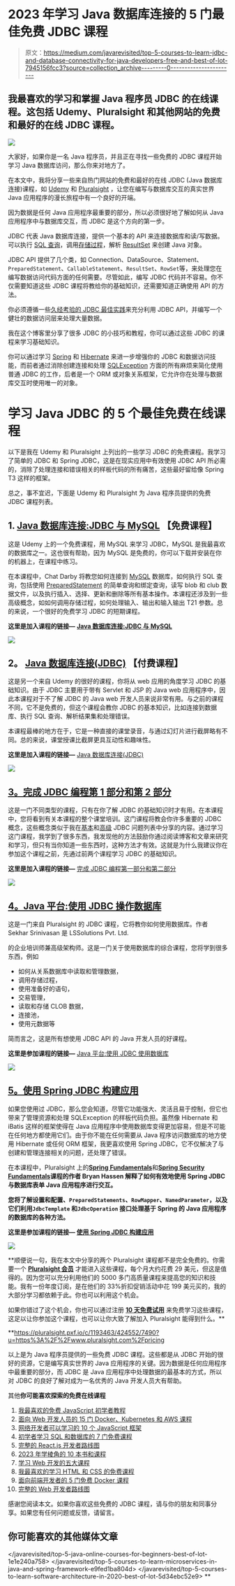 # 2023 年学习 Java 数据库连接的 5 门最佳免费 JDBC 课程

> 原文：<https://medium.com/javarevisited/top-5-courses-to-learn-jdbc-and-database-connectivity-for-java-developers-free-and-best-of-lot-7945156fcc3?source=collection_archive---------0----------------------->

## 我最喜欢的学习和掌握 Java 程序员 JDBC 的在线课程。这包括 Udemy、Pluralsight 和其他网站的免费和最好的在线 JDBC 课程。

![](img/de7db47d6b6cfb4b2ef4ac61ddd9d518.png)

大家好，如果你是一名 Java 程序员，并且正在寻找一些免费的 JDBC 课程开始学习 Java 数据库访问，那么你来对地方了。

在本文中，我将分享一些来自热门网站的免费和最好的在线 JDBC (Java 数据库连接)课程，如 [Udemy](https://click.linksynergy.com/fs-bin/click?id=JVFxdTr9V80&offerid=323058.9410&type=3&subid=0) 和 [Pluralsight](https://pluralsight.pxf.io/c/1193463/424552/7490?u=https%3A%2F%2Fwww.pluralsight.com%2Flearn) ，让您在编写与数据库交互的真实世界 Java 应用程序的漫长旅程中有一个良好的开端。

因为数据是任何 Java 应用程序最重要的部分，所以必须很好地了解如何从 Java 应用程序中与数据库交互，而 JDBC 是这个方向的第一步。

JDBC 代表 Java 数据库连接，提供一个基本的 API 来连接数据库和读/写数据。可以执行 [SQL 查询](http://www.java67.com/2018/02/5-free-database-and-sql-query-courses-programmers.html)，调用[存储过程](http://javarevisited.blogspot.sg/2013/04/spring-framework-tutorial-call-stored-procedures-from-java.html)，解析 [ResultSet](http://javarevisited.blogspot.sg/2016/10/how-to-check-if-resultset-is-empty-in-Java-JDBC.html) 来创建 Java 对象。

JDBC API 提供了几个类，如 Connection、DataSource、Statement、`PreparedStatement`、`CallableStatement`、`ResultSet`、`RowSet`等，来处理您在编写数据访问代码方面的任何需要。尽管如此，编写 JDBC 代码并不容易。你不仅需要知道这些 JDBC 课程将教给你的基础知识，还需要知道正确使用 API 的方法。

你必须遵循一些[久经考验的 JDBC 最佳实践](http://javarevisited.blogspot.sg/2012/08/top-10-jdbc-best-practices-for-java.html)来充分利用 JDBC API，并编写一个健壮的数据访问层来处理大量数据。

我在这个博客里分享了很多 JDBC 的小技巧和教程，你可以通过这些 JDBC 的课程来学习基础知识。

你可以通过学习 [Spring](http://javarevisited.blogspot.sg/2018/02/top-5-spring-microservices-courses-with-spring-boot-and-spring-cloud.html) 和 [Hibernate](http://javarevisited.blogspot.sg/2018/01/top-5-hibernate-and-jpa-courses-for-java-programmers-learn-online.html) 来进一步增强你的 JDBC 和数据访问技能，而前者通过消除创建连接和处理 [SQLException](http://javarevisited.blogspot.sg/2016/09/javasqlsqlexception-no-suitable-driver-mysql-jdbc-localhost.html) 方面的所有麻烦来简化使用普通 JDBC 的工作，后者是一个 ORM 或对象关系框架，它允许你在处理与数据库交互时使用唯一的对象。

# 学习 Java JDBC 的 5 个最佳免费在线课程

以下是我在 Udemy 和 Pluralsight 上列出的一些学习 JDBC 的免费课程。我学习了简单的 JDBC 和 Spring JDBC，这是在现实应用中有效使用 JDBC API 所必需的，消除了处理连接和错误相关的样板代码的所有痛苦，这些最好留给像 Spring T3 这样的框架。

总之，事不宜迟，下面是 Udemy 和 Pluralsight 为 Java 程序员提供的免费 JDBC 课程列表。

## 1. [**Java 数据库连接:JDBC 与 MySQL**](https://click.linksynergy.com/fs-bin/click?id=JVFxdTr9V80&subid=0&offerid=323058.1&type=10&tmpid=14538&RD_PARM1=https%3A%2F%2Fwww.udemy.com%2Fhow-to-connect-java-jdbc-to-mysql%2F) **【免费课程】**

这是 Udemy 上的一个免费课程，用 MySQL 来学习 JDBC，MySQL 是我最喜欢的数据库之一。这也很有帮助，因为 MySQL 是免费的，你可以下载并安装在你的机器上，在课程中练习。

在本课程中，Chat Darby 将教您如何连接到 [MySQL](/@javinpaul/top-5-courses-to-learn-mysql-in-2020-4ffada70656f) 数据库，如何执行 SQL 查询，包括使用 [PreparedStatement](http://javarevisited.blogspot.sg/2012/03/why-use-preparedstatement-in-java-jdbc.html#axzz53n9YK0Mb) 的简单查询和绑定查询，读写 blob 和 club 数据文件，以及执行插入、选择、更新和删除等所有基本操作。本课程还涉及到一些高级概念，如如何调用存储过程，如何处理输入、输出和输入输出 T21 参数。总的来说，一个很好的免费学习 JDBC 的短期课程。

**这里是加入课程的链接—** [**Java 数据库连接:JDBC 与 MySQL**](https://click.linksynergy.com/fs-bin/click?id=JVFxdTr9V80&subid=0&offerid=323058.1&type=10&tmpid=14538&RD_PARM1=https%3A%2F%2Fwww.udemy.com%2Fhow-to-connect-java-jdbc-to-mysql%2F)

[![](img/f37f5fe52596c68354e2097b2ed4f473.png)](https://click.linksynergy.com/fs-bin/click?id=JVFxdTr9V80&subid=0&offerid=323058.1&type=10&tmpid=14538&RD_PARM1=https%3A%2F%2Fwww.udemy.com%2Fhow-to-connect-java-jdbc-to-mysql%2F)

## **2。** [Java 数据库连接(JDBC)](https://click.linksynergy.com/deeplink?id=JVFxdTr9V80&mid=39197&murl=https%3A%2F%2Fwww.udemy.com%2Fcourse%2Fjava-database-connectivity-jdbc%2F) 【付费课程】

这是另一个来自 Udemy 的很好的课程，你将从 web 应用的角度学习 JDBC 的基础知识。由于 JDBC 主要用于带有 Servlet 和 JSP 的 Java web 应用程序中，因此本课程对于不了解 JDBC 的 Java web 开发人员来说非常有用。与之前的课程不同，它不是免费的，但这个课程会教你 JDBC 的基本知识，比如连接到数据库、执行 SQL 查询、解析结果集和处理错误。

本课程最棒的地方在于，它是一种直接的课堂录音，与通过幻灯片进行截屏略有不同。总的来说，课堂授课比截屏更具互动性和趣味性。

**这里是加入课程的链接—** [Java 数据库连接(JDBC)](https://click.linksynergy.com/deeplink?id=JVFxdTr9V80&mid=39197&murl=https%3A%2F%2Fwww.udemy.com%2Fcourse%2Fjava-database-connectivity-jdbc%2F)

[![](img/50e1f74420e7438ebf15dd985e1c8c86.png)](https://click.linksynergy.com/deeplink?id=JVFxdTr9V80&mid=39197&murl=https%3A%2F%2Fwww.udemy.com%2Fcourse%2Fjava-database-connectivity-jdbc%2F)

## [3。完成 JDBC 编程第 1 部分和第 2 部分](https://click.linksynergy.com/deeplink?id=JVFxdTr9V80&mid=39197&murl=https%3A%2F%2Fwww.udemy.com%2Fcourse%2Fcomplete-jdbc-programming-part-1%2F)

这是一门不同类型的课程，只有在你了解 JDBC 的基础知识时才有用。在本课程中，您将看到有关本课程的整个课堂培训。这门课程将教会你许多重要的 JDBC 概念，这些概念类似于我在[基本](http://www.java67.com/2012/12/jdbc-interview-questions-answers-in-Java-2-4-years-experienced.html)和[高级](http://javarevisited.blogspot.sg/2012/12/top-10-jdbc-interview-questions-answers.html) JDBC 问题列表中分享的内容。通过学习这门课程，我学到了很多东西，我发现他的方法鼓励你通过阅读博客和文章来研究和学习，但只有当你知道一些东西时，这种方法才有效。这就是为什么我建议你在参加这个课程之前，先通过前两个课程学习 JDBC 的基础知识。

**这里是加入课程的链接—** [完成 JDBC 编程第一部分和第二部分](https://click.linksynergy.com/deeplink?id=JVFxdTr9V80&mid=39197&murl=https%3A%2F%2Fwww.udemy.com%2Fcourse%2Fcomplete-jdbc-programming-part-1%2F)

[![](img/939d68a4b8852aada57325b490c8c445.png)](https://click.linksynergy.com/deeplink?id=JVFxdTr9V80&mid=39197&murl=https%3A%2F%2Fwww.udemy.com%2Fcourse%2Fcomplete-jdbc-programming-part-1%2F)

## [**4。Java 平台:使用 JDBC 操作数据库**](http://pluralsight.pxf.io/c/1193463/424552/7490?u=https%3A%2F%2Fwww.pluralsight.com%2Fcourses%2Fjdbc-java-platform-working-with-databases)

这是一门来自 Pluralsight 的 JDBC 课程，它将教你如何使用数据库。作者 Sekhar Srinivasan 是 LSSolutions Pvt. Ltd.

的企业培训师兼高级架构师。这是一门关于使用数据库的综合课程，您将学到很多东西，例如

*   如何从关系数据库中读取和管理数据，
*   调用存储过程，
*   使用准备好的语句，
*   交易管理，
*   读取和存储 CLOB 数据，
*   连接池，
*   使用元数据等

简而言之，这是所有想使用 JDBC API 的 Java 开发人员的好课程。

**这里是参加课程的链接—** [Java 平台:使用 JDBC 使用数据库](http://pluralsight.pxf.io/c/1193463/424552/7490?u=https%3A%2F%2Fwww.pluralsight.com%2Fcourses%2Fjdbc-java-platform-working-with-databases)

[![](img/eb415ed84cc7d469fc5481919eae050c.png)](http://pluralsight.pxf.io/c/1193463/424552/7490?u=https%3A%2F%2Fwww.pluralsight.com%2Fcourses%2Fjdbc-java-platform-working-with-databases)

## [**5。使用 Spring JDBC** 构建应用](http://pluralsight.pxf.io/c/1193463/424552/7490?u=https%3A%2F%2Fwww.pluralsight.com%2Fcourses%2Fbuilding-applications-spring-jdbc)

如果您使用过 JDBC，那么您会知道，尽管它功能强大、灵活且易于控制，但它也带来了管理资源和处理 SQLException 的样板代码负担。虽然像 Hibernate 和 iBatis 这样的框架使得在 Java 应用程序中使用数据库变得更加容易，但是不可能在任何地方都使用它们。由于你不能在任何需要从 Java 程序访问数据库的地方使用 Hibernate 或任何 ORM 框架，我更喜欢使用 Spring JDBC，它不仅解决了与创建和管理连接相关的问题，还处理了错误。

在本课程中，Pluralsight 上的[**Spring Fundamentals**](https://pluralsight.pxf.io/c/1193463/424552/7490?u=https%3A%2F%2Fwww.pluralsight.com%2Fcourses%2Fspring-framework-spring-fundamentals)和[**Spring Security Fundamentals**](https://pluralsight.pxf.io/c/1193463/424552/7490?u=https%3A%2F%2Fwww.pluralsight.com%2Fcourses%2Fspring-security-fundamentals)**课程的作者 Bryan Hassen 解释了如何有效地使用 Spring JDBC 与数据库表单 Java 应用程序进行交互。**

**您将了解设置和配置、`PreparedStatements`、`RowMapper`、`NamedParameter`，以及它们利用`JdbcTemplate` 和`JdbcOperation` 接口处理基于 Spring 的 Java 应用程序的数据库的各种方法。**

****这里是参加课程的链接—** [使用 Spring JDBC 构建应用](http://pluralsight.pxf.io/c/1193463/424552/7490?u=https%3A%2F%2Fwww.pluralsight.com%2Fcourses%2Fbuilding-applications-spring-jdbc)**

**[![](img/2fb7f19165ebf96f48a1132308a8f06a.png)](http://pluralsight.pxf.io/c/1193463/424552/7490?u=https%3A%2F%2Fwww.pluralsight.com%2Fcourses%2Fbuilding-applications-spring-jdbc)**

**顺便说一句，我在本文中分享的两个 Pluralsight 课程都不是完全免费的。你需要一个 [**Pluralsight 会员**](https://pluralsight.pxf.io/c/1193463/424552/7490?u=https%3A%2F%2Fwww.pluralsight.com%2Flearn) 才能进入这些课程，每个月大约花费 29 美元，但这是值得的。因为您可以充分利用他们的 5000 多门高质量课程来提高您的知识和技能。我有一份年度订阅，是在他们的 33%折扣促销活动中花 199 美元买的，我的大部分学习都依赖于此。你也可以利用这个机会。

如果你错过了这个机会，你也可以通过注册 [**10 天免费试用**](http://pluralsight.pxf.io/c/1193463/424552/7490?u=https%3A%2F%2Fwww.pluralsight.com%2Flearn) 来免费学习这些课程，这足以让你参加这个课程，也可以让你大致了解加入 Pluralsight 能得到什么。**

**<https://pluralsight.pxf.io/c/1193463/424552/7490?u=https%3A%2F%2Fwww.pluralsight.com%2Fpricing>  

以上是为 Java 程序员提供的一些免费 JDBC 课程。这些都是从 JDBC 开始的很好的资源，它是编写真实世界的 Java 应用程序的关键。因为数据是任何应用程序中最重要的部分，而 JDBC 是 Java 应用程序中处理数据的最基本的方式，所以对 JDBC 的良好了解对成为一名优秀的 Java 开发人员大有帮助。

其他**你可能喜欢探索的免费在线课程**

1.  [我最喜欢的免费 JavaScript 初学者教程](/javarevisited/my-favorite-free-tutorials-and-courses-to-learn-javascript-8f4d0a71faf2)
2.  [面向 Web 开发人员的 15 门 Docker、Kubernetes 和 AWS 课程](/javarevisited/top-15-online-courses-to-learn-docker-kubernetes-and-aws-for-fullstack-developers-and-devops-d8cc4f16e773)
3.  [网络开发者可以学习的 10 个 JavaScript 框架](/javarevisited/10-of-the-most-popular-javascript-frameworks-libraries-for-web-development-in-2019-a2c8cea68094)
4.  [初学者学习 SQL 和数据库的 7 门免费课程](/javarevisited/7-free-courses-to-learn-database-and-sql-for-programmers-and-data-scientist-e7ae19514ed2)
5.  [完整的 React.js 开发者路线图](/javarevisited/the-2019-react-js-developer-roadmap-9a8e290b8a56)
6.  [2023 年学棱角的 10 本书和课程](/javarevisited/top-10-angular-books-and-courses-for-beginners-and-experienced-web-developers-best-of-lot-9a2dae87f04c)
7.  [学习 Web 开发的五大课程](/better-programming/my-5-favorite-courses-to-learn-web-development-in-2019-a5e74167f8b2)
8.  [我最喜欢的学习 HTML 和 CSS 的免费课程](/javarevisited/5-free-html-and-css-courses-to-learn-front-end-web-development-online-8b04517c6ecb?source=collection_home---4------0-----------------------)
9.  [面向前端开发者的 5 门免费 Docker 课程](/javarevisited/top-5-free-courses-to-learn-docker-for-beginners-best-of-lot-b2b1ad2b98ad)
10.  [完整的 Web 开发者路线图](/hackernoon/the-2019-web-developer-roadmap-ab89ac3c380e)

感谢您阅读本文。如果你喜欢这些免费的 JDBC 课程，请与你的朋友和同事分享。如果您有任何问题或反馈，请留言。

## 你可能喜欢的其他媒体文章

</javarevisited/top-5-java-online-courses-for-beginners-best-of-lot-1e1e240a758>  </javarevisited/top-5-courses-to-learn-microservices-in-java-and-spring-framework-e9fed1ba804d>  </javarevisited/top-5-courses-to-learn-software-architecture-in-2020-best-of-lot-5d34ebc52e9> **